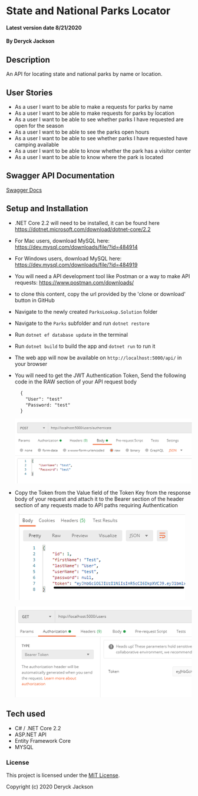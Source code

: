 # State and National Parks Locator

#### Latest version date 8/21/2020

#### By Deryck Jackson

## Description

An API for locating state and national parks by name or location.

## User Stories

* As a user I want to be able to make a requests for parks by name
* As a user I want to be able to make requests for parks by location
* As a user I want to be able to see whether parks I have requested are open for the season
* As a user I want to be able to see the parks open hours
* As a user I want to be able to see whether parks I have requested have camping available
* As a user I want to be able to know whether the park has a visitor center
* As a user I want to be able to know where the park is located

## Swagger API Documentation

[Swagger Docs]()

## Setup and Installation

* .NET Core 2.2 will need to be installed, it can be found here https://dotnet.microsoft.com/download/dotnet-core/2.2
* For Mac users, download MySQL here: https://dev.mysql.com/downloads/file/?id=484914
* For Windows users, download MySQL here: https://dev.mysql.com/downloads/file/?id=484919
* You will need a API development tool like Postman or a way to make API requests: https://www.postman.com/downloads/
* to clone this content, copy the url provided by the 'clone or download' button in GitHub
* Navigate to the newly created `ParksLookup.Solution` folder
* Navigate to the `Parks` subfolder and run `dotnet restore`
* Run `dotnet ef database update` in the terminal
* Run `dotnet build` to build the app and `dotnet run` to run it
* The web app will now be available on `http://localhost:5000/api/` in your browser
* You will need to get the JWT Authentication Token, Send the following code in the RAW section of your API request body
  ```
    {
      "User": "test"
      "Password: "test"
    }
  ```
  ![Request Body](UserAuthRequest.PNG)  

* Copy the Token from the Value field of the Token Key from the response body of your request and attach it to the Bearer section of the header section of any requests made to API paths requiring Authentication

  ![Response Body](AuthResponseBody.PNG)

  ![Bearer Token](BearerTokenLocation.PNG)

## Tech used

* C# / .NET Core 2.2
* ASP.NET API
* Entity Framework Core
* MYSQL

### License

This project is licensed under the [MIT License](https://opensource.org/licenses/MIT).

Copyright (c) 2020 Deryck Jackson